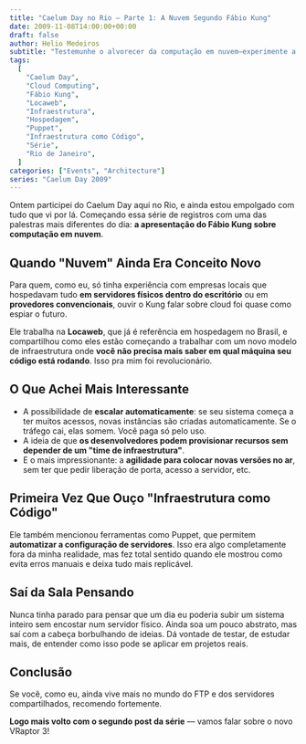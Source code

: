 ```yaml
---
title: "Caelum Day no Rio – Parte 1: A Nuvem Segundo Fábio Kung"
date: 2009-11-08T14:00:00+00:00
draft: false
author: Helio Medeiros
subtitle: "Testemunhe o alvorecer da computação em nuvem—experimente a visão presciente de Fábio Kung sobre transformação de infraestrutura, de servidores físicos para computação elástica sob demanda que remodelaria toda a indústria"
tags:
  [
    "Caelum Day",
    "Cloud Computing",
    "Fábio Kung",
    "Locaweb",
    "Infraestrutura",
    "Hospedagem",
    "Puppet",
    "Infraestrutura como Código",
    "Série",
    "Rio de Janeiro",
  ]
categories: ["Events", "Architecture"]
series: "Caelum Day 2009"
---
```


Ontem participei do Caelum Day aqui no Rio, e ainda estou empolgado com tudo que vi por lá. Começando essa série de registros com uma das palestras mais diferentes do dia: **a apresentação do Fábio Kung sobre computação em nuvem**.

## Quando "Nuvem" Ainda Era Conceito Novo

Para quem, como eu, só tinha experiência com empresas locais que hospedavam tudo **em servidores físicos dentro do escritório** ou em **provedores convencionais**, ouvir o Kung falar sobre cloud foi quase como espiar o futuro.

Ele trabalha na **Locaweb**, que já é referência em hospedagem no Brasil, e compartilhou como eles estão começando a trabalhar com um novo modelo de infraestrutura onde **você não precisa mais saber em qual máquina seu código está rodando**. Isso pra mim foi revolucionário.

## O Que Achei Mais Interessante

- A possibilidade de **escalar automaticamente**: se seu sistema começa a ter muitos acessos, novas instâncias são criadas automaticamente. Se o tráfego cai, elas somem. Você paga só pelo uso.
- A ideia de que **os desenvolvedores podem provisionar recursos sem depender de um "time de infraestrutura"**.
- E o mais impressionante: a **agilidade para colocar novas versões no ar**, sem ter que pedir liberação de porta, acesso a servidor, etc.

## Primeira Vez Que Ouço "Infraestrutura como Código"

Ele também mencionou ferramentas como Puppet, que permitem **automatizar a configuração de servidores**. Isso era algo completamente fora da minha realidade, mas fez total sentido quando ele mostrou como evita erros manuais e deixa tudo mais replicável.

## Saí da Sala Pensando

Nunca tinha parado para pensar que um dia eu poderia subir um sistema inteiro sem encostar num servidor físico. Ainda soa um pouco abstrato, mas saí com a cabeça borbulhando de ideias. Dá vontade de testar, de estudar mais, de entender como isso pode se aplicar em projetos reais.

## Conclusão

Se você, como eu, ainda vive mais no mundo do FTP e dos servidores compartilhados, recomendo fortemente.

**Logo mais volto com o segundo post da série** — vamos falar sobre o novo VRaptor 3!
